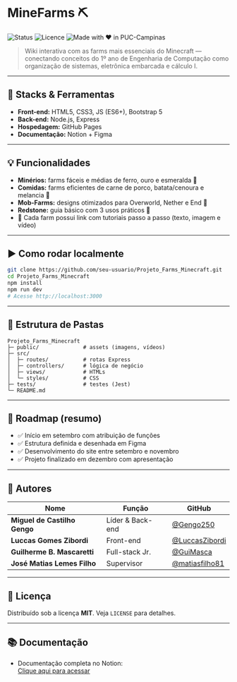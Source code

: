 # MineFarms ⛏️
![Status](https://img.shields.io/badge/status-finished-brightgreen)
![Licence](https://img.shields.io/badge/license-MIT-blue)
![Made with ♥ in PUC-Campinas](https://img.shields.io/badge/made%20with-%E2%99%A5%20in%20PUC-Campinas-ff69b4)

> Wiki interativa com as farms mais essenciais do Minecraft — conectando conceitos do 1º ano de Engenharia de Computação como organização de sistemas, eletrônica embarcada e cálculo I.

---

## 🔧 Stacks & Ferramentas
- **Front-end:** HTML5, CSS3, JS (ES6+), Bootstrap 5  
- **Back-end:** Node.js, Express  
- **Hospedagem:** GitHub Pages  
- **Documentação:** Notion + Figma

---

## 💡 Funcionalidades
- **Minérios:** farms fáceis e médias de ferro, ouro e esmeralda 🥇  
- **Comidas:** farms eficientes de carne de porco, batata/cenoura e melancia 🥔  
- **Mob-Farms:** designs otimizados para Overworld, Nether e End 👾  
- **Redstone:** guia básico com 3 usos práticos 🔴  
- 🚀 Cada farm possui link com tutoriais passo a passo (texto, imagem e vídeo)

---

## ▶️ Como rodar localmente
```bash
git clone https://github.com/seu-usuario/Projeto_Farms_Minecraft.git
cd Projeto_Farms_Minecraft
npm install
npm run dev
# Acesse http://localhost:3000
```

---

## 📂 Estrutura de Pastas
```
Projeto_Farms_Minecraft
├─ public/              # assets (imagens, vídeos)
├─ src/
│  ├─ routes/           # rotas Express
│  ├─ controllers/      # lógica de negócio
│  ├─ views/            # HTMLs
│  └─ styles/           # CSS
├─ tests/               # testes (Jest)
└─ README.md
```

---

## 📌 Roadmap (resumo)
- ✅ Início em setembro com atribuição de funções
- ✅ Estrutura definida e desenhada em Figma
- ✅ Desenvolvimento do site entre setembro e novembro
- ✅ Projeto finalizado em dezembro com apresentação

---

## 👥 Autores
| Nome | Função | GitHub |
|------|--------|--------|
| **Miguel de Castilho Gengo** | Líder & Back-end | [@Gengo250](https://github.com/Gengo250) |
| **Luccas Gomes Zibordi**    | Front-end        | [@LuccasZibordi](https://github.com/LuccasZibordi) |
| **Guilherme B. Mascaretti** | Full-stack Jr.   | [@GuiMasca](https://github.com/GuiMasca) |
| **José Matias Lemes Filho** | Supervisor       | [@matiasfilho81](https://github.com/matiasfilho81) |

---

## 📄 Licença
Distribuído sob a licença **MIT**. Veja `LICENSE` para detalhes.

---

## 📚 Documentação
- Documentação completa no Notion:  
  [Clique aqui para acessar](https://www.notion.so/Farms-in-html-46de68d767f143558875a08b2b8e5adc?pvs=4)
